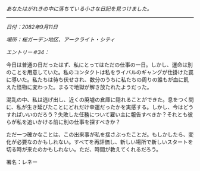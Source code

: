 _あなたはがれきの中に落ちている小さな日記を見つけました。_

---

_日付：2082年9月11日_

_場所：桜ガーデン地区、アークライト・シティ_

_エントリー＃34：_

今日は普通の日だったはず、私にとってはただの仕事の一日。しかし、運命は別のことを用意していた。私のコンタクトは私をライバルのギャングが仕掛けた罠に導いた。私たちは待ち伏せされ、数分のうちに私たちの周りの誰もが血に飢えた怪物に変わった。まるで地獄が解き放たれたようだった。

混乱の中、私は逃げ出し、近くの廃墟の倉庫に隠れることができた。息をつく間に、私が生き延びたことにどれだけ幸運だったかを実感する。しかし、今はどうすればいいのだろう？失敗した任務について雇い主に報告すべきか？それとも彼らが私を追いかける前に別の仕事を探すべきか？

ただ一つ確かなことは、この出来事が私を揺さぶったことだ。もしかしたら、変化が必要なのかもしれない。すべてを再評価し、新しい場所で新しいスタートを切る時が来たのかもしれない。ただ、時間が教えてくれるだろう。

署名：レネー
